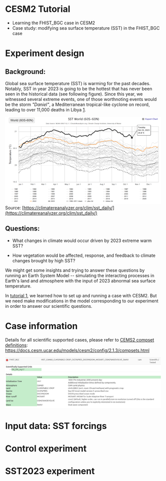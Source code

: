 # CESM2 Tutorial  
- Learning the FHIST_BGC case in CESM2
- Case study: modifying sea surface temperature (SST) in the FHIST_BGC case

Experiment design
====

Background:
----
Global sea surface temperature (SST) is warming for the past decades. Notably, SST in year 2023 is going to be the hottest that has never been seen in the historical data (see following figure). Since this year, we witnessed several extreme events, one of those worthnoting events would be the storm *"Daniel"*, a Mediterranean tropical-like cyclone on record, leading to over 11,000 deaths in Libya [1](https://news.sky.com/story/libya-floods-number-of-deaths-in-derna-could-reach-20-000-mayor-says-12960801).

![pic2](./pics/tutorial2_2.png)
Source: [https://climatereanalyzer.org/clim/sst_daily/](https://climatereanalyzer.org/clim/sst_daily/)

Questions:
----
- What changes in climate would occur driven by 2023 extreme warm SST?

- How vegetation would be affected, response, and feedback to climate changes brought by high SST?

We might get some insights and trying to answer these questions by running an Earth System Model -- simulating the interacting processes in Earth's land and atmosphere with the input of 2023 abnormal sea surface temperature.  

In [tutorial 1](https://shijingliang.github.io/CESM2-tutorial), we learned how to set up and running a case with CESM2. But we need make modifications in the model corresponding to our experiment in order to answer our scientific questions.   

Case information
====
Details for all scientific supported cases, please refer to [CEMS2 compset definitions](https://docs.cesm.ucar.edu/models/cesm2/config/2.1.3/compsets.html): https://docs.cesm.ucar.edu/models/cesm2/config/2.1.3/compsets.html

![pic1](./pics/tutorial2_1.png)

Input data: SST forcings
====

Control experiment
====

SST2023 experiment
====






